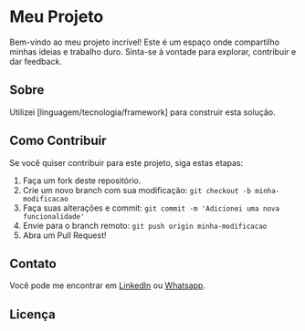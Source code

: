 # Meu Projeto 

Bem-vindo ao meu projeto incrível! Este é um espaço onde compartilho minhas ideias e trabalho duro. Sinta-se à vontade para explorar, contribuir e dar feedback.

## Sobre

Utilizei [linguagem/tecnologia/framework] para construir esta solução.

## Como Contribuir

Se você quiser contribuir para este projeto, siga estas etapas:

1. Faça um fork deste repositório.
2. Crie um novo branch com sua modificação: `git checkout -b minha-modificacao`
3. Faça suas alterações e commit: `git commit -m 'Adicionei uma nova funcionalidade'`
4. Envie para o branch remoto: `git push origin minha-modificacao`
5. Abra um Pull Request!

## Contato

Você pode me encontrar em [LinkedIn](https://www.linkedin.com/in/wesley-scolaro-32648917b) ou [Whatsapp](https://wa.me/554197371327).

## Licença
